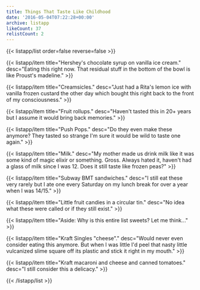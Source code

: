 ```yaml
---
title: Things That Taste Like Childhood
date: '2016-05-04T07:22:28+00:00'
archive: listapp
likeCount: 37
relistCount: 2
---
```


{{< listapp/list order=false reverse=false >}}

   {{< listapp/item title="Hershey's chocolate syrup on vanilla ice cream."
      desc="Eating this right now. That residual stuff in the bottom of the bowl is like Proust's madeline." >}}

   {{< listapp/item title="Creamsicles."
      desc="Just had a Rita's lemon ice with vanilla frozen custard the other day which bought this right back to the front of my consciousness." >}}

   {{< listapp/item title="Fruit rollups."
      desc="Haven't tasted this in 20+ years but I assume it would bring back memories." >}}

   {{< listapp/item title="Push Pops."
      desc="Do they even make these anymore? They tasted so strange I'm sure it would be wild to taste one again." >}}

   {{< listapp/item title="Milk."
      desc="My mother made us drink milk like it was some kind of magic elixir or something. Gross. Always hated it, haven't had a glass of milk since I was 12. Does it still taste like frozen peas?" >}}

   {{< listapp/item title="Subway BMT sandwiches."
      desc="I still eat these very rarely but I ate one every Saturday on my lunch break for over a year when I was 14/15." >}}

   {{< listapp/item title="Little fruit candies in a circular tin."
      desc="No idea what these were called or if they still exist." >}}

   {{< listapp/item title="Aside: Why is this entire list sweets? Let me think..." >}}

   {{< listapp/item title="Kraft Singles \"cheese\"."
      desc="Would never even consider eating this anymore. But when I was little I'd peel that nasty little vulcanized slime square off its plastic and stick it right in my mouth." >}}

   {{< listapp/item title="Kraft macaroni and cheese and canned tomatoes."
      desc="I still consider this a delicacy." >}}

{{< /listapp/list >}}
